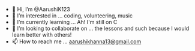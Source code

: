 - 👋 Hi, I’m @AarushiK123
- 👀 I’m interested in ... coding, volunteering, music
- 🌱 I’m currently learning ... Ah! I'm still on C 
- 💞️ I’m looking to collaborate on ... the lessons and such because I would learn better with others!
- 📫 How to reach me ... aarushikhanna13@gmail.com

<!---
AarushiK123/AarushiK123 is a ✨ special ✨ repository because its `README.md` (this file) appears on your GitHub profile.
You can click the Preview link to take a look at your changes.
--->
